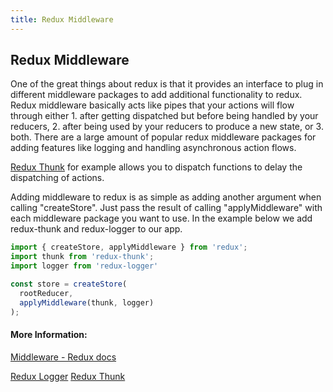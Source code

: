 ```yaml
---
title: Redux Middleware
---
```

## Redux Middleware

One of the great things about redux is that it provides an interface to plug in different middleware packages to add additional functionality to redux. Redux middleware basically acts like pipes that your actions will flow through either 1. after getting dispatched but before being handled by your reducers, 2. after being used by your reducers to produce a new state, or 3. both. There are a large amount of popular redux middleware packages for adding features like logging and handling asynchronous action flows. 

[Redux Thunk](https://github.com/reduxjs/redux-thunk) for example allows you to dispatch functions to delay the dispatching of actions. 

Adding middleware to redux is as simple as adding another argument when calling "createStore". Just pass the result of calling "applyMiddleware" with each middleware package you want to use. In the example below we add redux-thunk and redux-logger to our app. 

```js
import { createStore, applyMiddleware } from 'redux';
import thunk from 'redux-thunk';
import logger from 'redux-logger'

const store = createStore(
  rootReducer,
  applyMiddleware(thunk, logger)
);
```

#### More Information:
<!-- Please add any articles you think might be helpful to read before writing the article -->
[Middleware - Redux docs](https://redux.js.org/advanced/middleware)

[Redux Logger](https://github.com/evgenyrodionov/redux-logger)
[Redux Thunk](https://github.com/reduxjs/redux-thunk)
